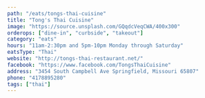 ```yaml
---
path: "/eats/tongs-thai-cuisine"
title: "Tong's Thai Cuisine"
image: "https://source.unsplash.com/GQqdcVeqCWA/400x300"
orderops: ["dine-in", "curbside", "takeout"]
category: "eats"
hours: "11am-2:30pm and 5pm-10pm Monday through Saturday"
eatsType: "Thai"
website: "http://tongs-thai-restaurant.net/"
facebook: "https://www.facebook.com/TongsThaiCuisine"
address: "3454 South Campbell Ave Springfield, Missouri 65807"
phone: "4178895280"
tags: ["thai"]
---
```

